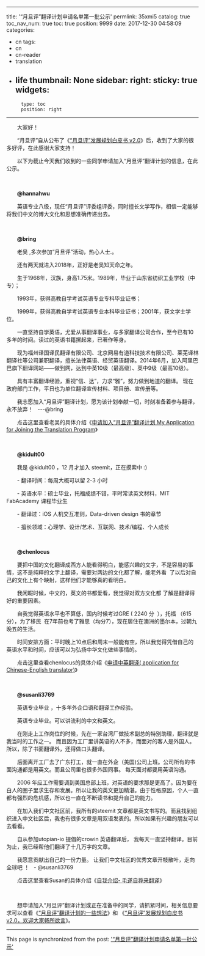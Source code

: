 
---
title: '“月旦评”翻译计划申请名单第一批公示'
permlink: 35xmi5
catalog: true
toc_nav_num: true
toc: true
position: 9999
date: 2017-12-30 04:58:09
categories:
- cn
tags:
- cn
- cn-reader
- translation
- life
thumbnail: None
sidebar:
    right:
        sticky: true
widgets:
    -
        type: toc
        position: right
---


<html>
<p>　　大家好！</p>
<p>　　“月旦评”自从公布了《<a href="https://steemit.com/cn/@rivalhw/v2-0">“月旦评”发展规划白皮书 v2.0</a>》后，收到了大家的很多好评，在此感谢大家支持！</p>
<p>　　以下为截止今天我们收到的一些同学申请加入“月旦评”翻译计划的信息，在此公示。</p>
<p><br></p>
<p>　　<strong>@hannahwu</strong> &nbsp;</p>
<p>　　英语专业八级，现任“月旦评”评委组评委，同时擅长文学写作，相信一定能够将我们中文的博大文化和思想准确传递出去。</p>
<p><br></p>
<p>　　<strong>@bring</strong> &nbsp;&nbsp;</p>
<p>　　老吴 ,多次参加“月旦评”活动，热心人士.。</p>
<p>　　还有两天就进入2018年，正好是老吴知天命之年。</p>
<p>　　生于1968年，汉族，身高1.75米。1989年，毕业于山东省纺织工业学校（中专）；</p>
<p>　　1993年，获得高教自学考试英语专业专科毕业证书；</p>
<p>　　1999年，获得高教自学考试英语专业本科毕业证书；2001年，获文学士学位。</p>
<p>　　一直坚持自学英语，尤爱从事翻译事业，与多家翻译公司合作，至今已有10多年的时间。读过的英语书籍摞起来，已著作等身。</p>
<p>　　现为福州译国译民翻译有限公司、北京网易有道科技技术有限公司、莱芜译林翻译社等公司兼职翻译，擅长法律英语、经贸英语翻译。2014年6月，加入阿里巴巴旗下翻译网站——做到网，达到中英10级（最高级）、英中9级（最高10级）。</p>
<p>　　具有丰富翻译经验，重视“信、达”，力求“雅”，努力做到地道的翻译。 现在政府部门工作，平日也为单位翻译宣传材料、项目册、宣传册等。</p>
<p>　　我志愿加入“月旦评”翻译计划，愿为该计划奉献一切，时刻准备着参与翻译，永不放弃！ &nbsp;&nbsp;---@bring</p>
<p>　　点击这里查看老吴的具体介绍《<a href="https://steemit.com/cn/@bring/my-application-for-joining-the-translation-program">申请加入“月旦评”翻译计划 My Application for Joining the Translation Program</a>》</p>
<p><br></p>
<p>　　<strong>@kidult00</strong></p>
<p>　　我是 @kidult00 ，12 月才加入 steemit，正在摸索中 :)</p>
<p>　　- 翻译时间：每周大概可以留 2-3 小时</p>
<p>　　- 英语水平：硕士毕业，托福成绩不错，平时常读英文材料，MIT FabAcademy 课程毕业生</p>
<p>　　- 翻译过：iOS 人机交互准则，Data-driven design 书的章节</p>
<p>　　- 擅长领域：心理学、设计/艺术、互联网、技术/编程、个人成长</p>
<p><br></p>
<p>　　<strong>@chenlocus</strong>　　</p>
<p>　　要把中国的文化翻译成西方人能看得明白，能感兴趣的文字，不是容易的事情，这不是纯粹的文字上翻译，需要对两边的文化都了解，能老外看 &nbsp;了以后对自己的文化上有个映射，这样他们才能够真的看明白。</p>
<p>　　我闲暇时候，中文的，英文的书都爱看，我觉得对双方文化都 了解是翻译得好的重要因素。</p>
<p>　　自我觉得英语水平也不算低，国内时候考过GRE ( 2240 分 &nbsp;），托福 （615 分），为了移民 &nbsp;在7年前也考了雅思（均分7），现在居住在澳洲的墨尔本，过朝九晚五的生活。</p>
<p>　　时间安排方面：平时晚上10点后和周末一般能有空，所以我觉得凭借自己的英语水平和时间，应该可以为弘扬中华文化做些事情的。</p>
<p>　　点击这里查看chenlocus的具体介绍《<a href="https://steemit.com/cn/@chenlocus/application-for-chinese-english-translator">申请中英翻译( application for Chinese-English translator)</a>》</p>
<p><br></p>
<p>　　<strong>@susanli3769</strong> &nbsp;</p>
<p>　　英语专业毕业 ，十多年外企口语和翻译工作经验。</p>
<p>　　英语专业毕业。可以讲流利的中文和英文。</p>
<p>　　在刚走上工作岗位的时候，先在一家台湾厂做技术副总的特别助理，翻译就是我当时的工作之一。 而且因为工厂里讲英语的人不多，而面对的客人是外国人。所以，除了书面翻译外，还得做口头翻译。</p>
<p>　　后面离开工厂去了广东打工，就一直在外企（美国)公司上班。公司所有的书面沟通都是用英文。而且公司里也很多外国同事。 每天面对都要用英语沟通。</p>
<p>　　2006 年应工作需要调到美国总部上班，对英语的要求那是更高了。因为要在白人的圈子里求生存和发展。所以让我的英文更加精湛。由于性格原因，个人一直都有强烈的危机感，所以也一直在不断读书和提升自己的能力。</p>
<p>　　在加入我们中文社区前，我所有的steemit 文章都是英文书写的。而且找到组织进入中文社区后，我也有很多文章是用双语发表的。所以如果有兴趣的朋友可以去看看。</p>
<p>　　自从参加utopian-io 提倡的crowin 英语翻译后， 我每天一直坚持翻译。目前为止，我已经帮他们翻译了十几万字的文章。</p>
<p>　　我愿意贡献出自己的一份力量。 让我们中文社区的优秀文章开枝散叶，走向全球吧 ！ &nbsp;&nbsp;- @susanli3769</p>
<p>　　点击这里查看Susan的具体介绍《<a href="https://steemit.com/cn-reader/@susanli3769/4vqvwp">自我介绍- 毛遂自荐来翻译</a>》</p>
<p><br></p>
<p>　　想申请加入“月旦评”翻译计划或正在准备中的同学，请抓紧时间，相关信息要求可以查看《<a href="https://steemit.com/cn/@rivalhw/5lvzoc">“月旦评”翻译计划的一些想法</a>》和 《<a href="https://steemit.com/cn/@rivalhw/v2-0">“月旦评”发展规划白皮书 v2.0，欢迎大家畅所欲言</a>》。</p>
</html>

- - -

This page is synchronized from the post: ['“月旦评”翻译计划申请名单第一批公示'](https://steemit.com/@rivalhw/35xmi5)
